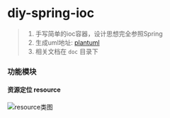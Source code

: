 # diy-spring-ioc
> 1. 手写简单的ioc容器，设计思想完全参照Spring
> 2. 生成uml地址: [plantuml](http://www.plantuml.com/plantuml/uml)
> 3. 相关文档在 `doc` 目录下



### 功能模块

#### 资源定位 resource

![resource类图](http://www.plantuml.com/plantuml/png/SoWkIImgAStDuShCAqajIajCJbK8IYtEBoq2CggvFFCAIak2IufI4tCLqbDBaBWQcbn9-VavgObv2gaLcSKbnK21MgxadCJYOWLd41cGM981CuaBRgHDZQuk5dc7rBmKe2C0)


